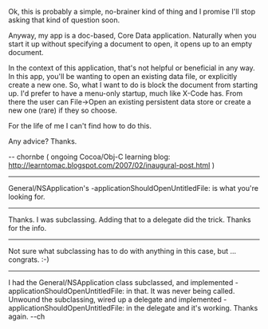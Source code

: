 

Ok, this is probably a simple, no-brainer kind of thing and I promise I'll stop asking that kind of question soon. 

Anyway, my app is a doc-based, Core Data application. Naturally when you start it up without specifying a document to open, it opens up to an empty document.

In the context of this application, that's not helpful or beneficial in any way. In this app, you'll be wanting to open an existing data file, or explicitly create a new one. So, what I want to do is block the document from starting up. I'd prefer to have a menu-only startup, much like X-Code has. From there the user can File->Open an existing persistent data store or create a new one (rare) if they so choose.

For the life of me I can't find how to do this.

Any advice? Thanks.

-- chornbe ( ongoing Cocoa/Obj-C learning blog: http://learntomac.blogspot.com/2007/02/inaugural-post.html )

----

General/NSApplication's -applicationShouldOpenUntitledFile: is what you're looking for.

----

Thanks. I was subclassing. Adding that to a delegate did the trick. Thanks for the info.

----

Not sure what subclassing has to do with anything in this case, but ... congrats. :-)

---- 

I had the General/NSApplication class subclassed, and implemented -applicationShouldOpenUntitledFile: in that. It was never being called. Unwound the subclassing, wired up a delegate and implemented -applicationShouldOpenUntitledFile: in the delegate and it's working. Thanks again. --ch